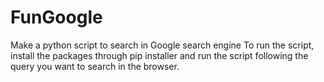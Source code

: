 # FunGoogle
Make a python script to search in Google search engine
To run the script, install the packages through pip installer and run the script following the query you want to search in the browser.
